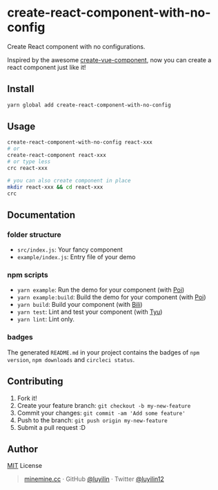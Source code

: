
# create-react-component-with-no-config

Create React component with no configurations.

Inspired by the awesome [create-vue-component](https://github.com/vue-land/create-vue-component), now you can create a react component just like it!

## Install

```bash
yarn global add create-react-component-with-no-config
```

## Usage

```bash
create-react-component-with-no-config react-xxx
# or
create-react-component react-xxx
# or type less
crc react-xxx

# you can also create component in place
mkdir react-xxx && cd react-xxx
crc
```

## Documentation

### folder structure

- `src/index.js`: Your fancy component
- `example/index.js`: Entry file of your demo

### npm scripts

- `yarn example`: Run the demo for your component (with [Poi](https://poi.js.org))
- `yarn example:build`: Build the demo for your component (with [Poi](https://poi.js.org))
- `yarn build`: Build your component (with [Bili](https://github.com/egoist/bili))
- `yarn test`: Lint and test your component (with [Tyu](https://github.com/egoist/tyu))
- `yarn lint`: Lint only.

### badges

The generated `README.md` in your project contains the badges of `npm version`, `npm downloads` and `circleci status`.

## Contributing

1. Fork it!
2. Create your feature branch: `git checkout -b my-new-feature`
3. Commit your changes: `git commit -am 'Add some feature'`
4. Push to the branch: `git push origin my-new-feature`
5. Submit a pull request :D


## Author

[MIT](./LICENSE) License <br>

> [minemine.cc](https://minemine.cc) · GitHub [@luyilin](https://github.com/luyilin) · Twitter [@luyilin12](https://twitter.com/luyilin12)
